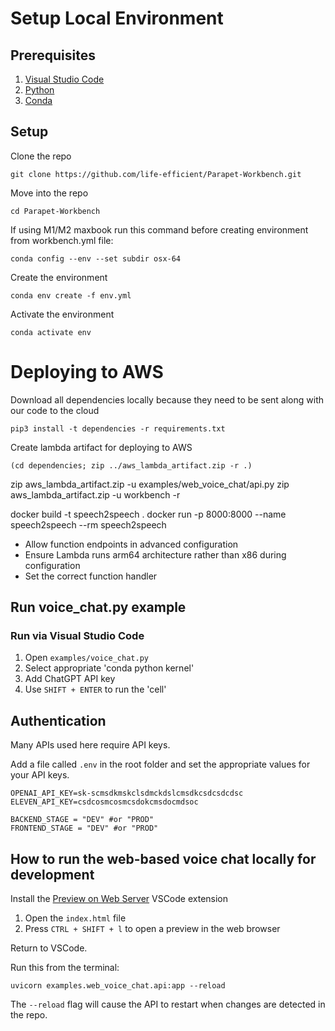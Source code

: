 # Setup Local Environment

## Prerequisites

1. [Visual Studio Code](https://code.visualstudio.com/download)
2. [Python](https://www.python.org/downloads/)
3. [Conda](https://docs.conda.io/en/latest/miniconda.html)

## Setup

Clone the repo

```
git clone https://github.com/life-efficient/Parapet-Workbench.git
```

Move into the repo

```
cd Parapet-Workbench
```

If using M1/M2 maxbook run this command before creating environment from workbench.yml file:

```
conda config --env --set subdir osx-64
```

Create the environment

```
conda env create -f env.yml
```

Activate the environment

```
conda activate env
```

# Deploying to AWS

Download all dependencies locally because they need to be sent along with our code to the cloud

```
pip3 install -t dependencies -r requirements.txt
```

Create lambda artifact for deploying to AWS

```
(cd dependencies; zip ../aws_lambda_artifact.zip -r .)
```

zip aws_lambda_artifact.zip -u examples/web_voice_chat/api.py
zip aws_lambda_artifact.zip -u workbench -r

docker build -t speech2speech .
docker run -p 8000:8000 --name speech2speech --rm speech2speech

- Allow function endpoints in advanced configuration
- Ensure Lambda runs arm64 architecture rather than x86 during configuration
- Set the correct function handler

## Run voice_chat.py example

### Run via Visual Studio Code

1. Open `examples/voice_chat.py`
2. Select appropriate 'conda python kernel'
3. Add ChatGPT API key
4. Use `SHIFT + ENTER` to run the 'cell'

## Authentication

Many APIs used here require API keys.

Add a file called `.env` in the root folder and set the appropriate values for your API keys.

```
OPENAI_API_KEY=sk-scmsdkmskclsdmckdslcmsdkcsdcsdcdsc
ELEVEN_API_KEY=csdcosmcosmcsdokcmsdocmdsoc

BACKEND_STAGE = "DEV" #or "PROD"
FRONTEND_STAGE = "DEV" #or "PROD"
```

## How to run the web-based voice chat locally for development

Install the [Preview on Web Server](https://marketplace.visualstudio.com/items?itemName=yuichinukiyama.vscode-preview-server) VSCode extension

1. Open the `index.html` file
2. Press `CTRL + SHIFT + l` to open a preview in the web browser

Return to VSCode.

Run this from the terminal:

```
uvicorn examples.web_voice_chat.api:app --reload
```

The `--reload` flag will cause the API to restart when changes are detected in the repo.
